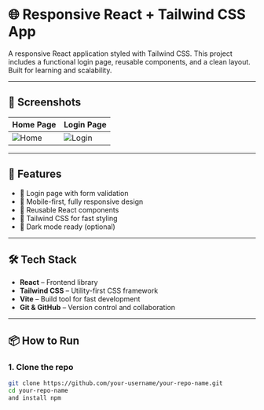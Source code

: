 
# 🌐 Responsive React + Tailwind CSS App

A responsive React application styled with Tailwind CSS. This project includes a functional login page, reusable components, and a clean layout. Built for learning and scalability.

---

## 📸 Screenshots

| Home Page | Login Page |
|-----------|------------|
| ![Home](./screenshots/home.png) | ![Login](./screenshots/login.png) |

---

## 🚀 Features

- 🔐 Login page with form validation
- 📱 Mobile-first, fully responsive design
- 🧩 Reusable React components
- 💨 Tailwind CSS for fast styling
- 🌙 Dark mode ready (optional)

---

## 🛠️ Tech Stack

- **React** – Frontend library
- **Tailwind CSS** – Utility-first CSS framework
- **Vite** – Build tool for fast development
- **Git & GitHub** – Version control and collaboration

---

## 📦 How to Run

### 1. Clone the repo
```bash
git clone https://github.com/your-username/your-repo-name.git
cd your-repo-name
and install npm


